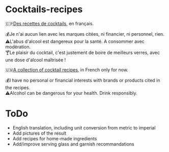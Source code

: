 # Cocktails-recipes

🇨🇵[Des recettes de cocktails](index.md), en français. 

💰Je n'ai aucun lien avec les marques citées, ni financier, ni personnel, rien. \
⚠️L'abus d'alcool est dangereux pour la santé. A consommer avec modération. \
🍸Le plaisir du cocktail, c'est justement de boire de meilleurs verres, avec une dose d'alcool maîtrisée ! 

🇺🇲[A collection of cocktail recipes](index.md), in French only for now.

💰I have no personal or financial interests with brands or products cited in the recipes. \
⚠️Alcohol can be dangerous for your health. Drink responsibly. 


# ToDo

* English translation, including unit conversion from metric to imperial 
* Add pictures of the result
* Add recipes for home-made ingredients
* Add/improve serving glass and garnish recommandations 
